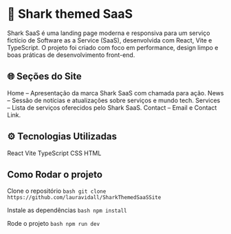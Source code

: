 # 🦈 Shark themed SaaS
Shark SaaS é uma landing page moderna e responsiva para um serviço fictício de Software as a Service (SaaS), desenvolvida com React, Vite e TypeScript. O projeto foi criado com foco em performance, design limpo e boas práticas de desenvolvimento front-end.

## 🌐 Seções do Site
Home – Apresentação da marca Shark SaaS com chamada para ação.
News – Sessão de notícias e atualizações sobre serviços e mundo tech.
Services – Lista de serviços oferecidos pelo Shark SaaS.
Contact – Email e Contact Link.

## ⚙️ Tecnologias Utilizadas
React
Vite
TypeScript
CSS
HTML

## Como Rodar o projeto
Clone o repositório
```bash git clone https://github.com/lauravidall/SharkThemedSaaSSite ```

Instale as dependências
```bash npm install ```

Rode o projeto
```bash npm run dev ```

